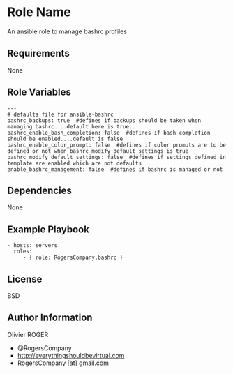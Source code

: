Role Name
=========

An ansible role to manage bashrc profiles

Requirements
------------

None

Role Variables
--------------

````
---
# defaults file for ansible-bashrc
bashrc_backups: true  #defines if backups should be taken when managing bashrc....default here is true..
bashrc_enable_bash_completion: false  #defines if bash completion should be enabled....default is false
bashrc_enable_color_prompt: false  #defines if color prompts are to be defined or not when bashrc_modify_default_settings is true
bashrc_modify_default_settings: false  #defines if settings defined in template are enabled which are not defaults
enable_bashrc_management: false  #defines if bashrc is managed or not
````

Dependencies
------------

None

Example Playbook
----------------

    - hosts: servers
      roles:
         - { role: RogersCompany.bashrc }

License
-------

BSD

Author Information
------------------

Olivier ROGER
- @RogersCompany
- http://everythingshouldbevirtual.com
- RogersCompany [at] gmail.com

